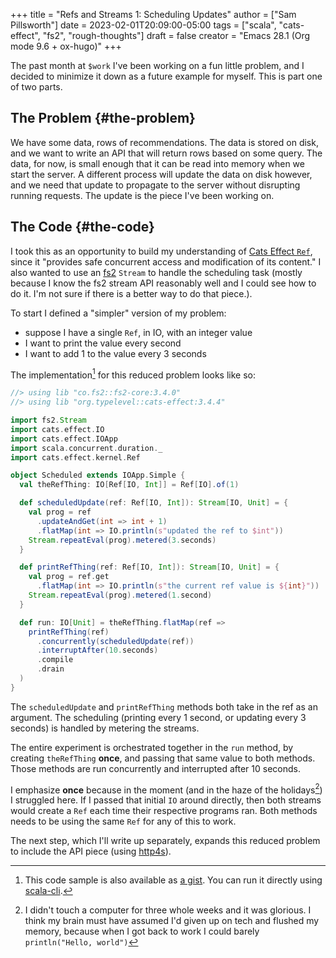 +++
title = "Refs and Streams 1: Scheduling Updates"
author = ["Sam Pillsworth"]
date = 2023-02-01T20:09:00-05:00
tags = ["scala", "cats-effect", "fs2", "rough-thoughts"]
draft = false
creator = "Emacs 28.1 (Org mode 9.6 + ox-hugo)"
+++

The past month at `$work` I've been working on a fun little problem, and I decided to minimize
it down as a future example for myself. This is part one of two parts.


## The Problem {#the-problem}

We have some data, rows of recommendations. The data is stored on disk, and we want to write an API
that will return rows based on some query. The data, for now, is small enough that it can be read
into memory when we start the server. A different process will update the data on disk however, and
we need that update to propagate to the server without disrupting running requests. The update is
the piece I've been working on.


## The Code {#the-code}

I took this as an opportunity to build my understanding of [Cats Effect `Ref`](https://typelevel.org/cats-effect/docs/std/ref), since it "provides
safe concurrent access and modification of its content." I also wanted to use an
[fs2](https://fs2.io/#/) `Stream` to handle the scheduling task (mostly because I know the fs2
stream API reasonably well and I could see how to do it. I'm not sure if there is a better way to do
that piece.).

To start I defined a "simpler" version of my problem:

-   suppose I have a single `Ref`, in IO, with an integer value
-   I want to print the value every second
-   I want to add 1 to the value every 3 seconds

The implementation[^fn:1] for this reduced problem looks like so:

```scala
//> using lib "co.fs2::fs2-core:3.4.0"
//> using lib "org.typelevel::cats-effect:3.4.4"

import fs2.Stream
import cats.effect.IO
import cats.effect.IOApp
import scala.concurrent.duration._
import cats.effect.kernel.Ref

object Scheduled extends IOApp.Simple {
  val theRefThing: IO[Ref[IO, Int]] = Ref[IO].of(1)

  def scheduledUpdate(ref: Ref[IO, Int]): Stream[IO, Unit] = {
    val prog = ref
      .updateAndGet(int => int + 1)
      .flatMap(int => IO.println(s"updated the ref to $int"))
    Stream.repeatEval(prog).metered(3.seconds)
  }

  def printRefThing(ref: Ref[IO, Int]): Stream[IO, Unit] = {
    val prog = ref.get
      .flatMap(int => IO.println(s"the current ref value is ${int}"))
    Stream.repeatEval(prog).metered(1.second)
  }

  def run: IO[Unit] = theRefThing.flatMap(ref =>
    printRefThing(ref)
      .concurrently(scheduledUpdate(ref))
      .interruptAfter(10.seconds)
      .compile
      .drain
  )
}
```

The `scheduledUpdate` and `printRefThing` methods both take in the ref as an argument. The
scheduling (printing every 1 second, or updating every 3 seconds) is handled by metering the
streams.

The entire experiment is orchestrated together in the `run` method, by creating `theRefThing`
**once**, and passing that same value to both methods. Those methods are run concurrently and
interrupted after 10 seconds.

I emphasize **once** because in the moment (and in the haze of the holidays[^fn:2]) I struggled here.
If I passed that initial `IO` around directly, then both streams would create a `Ref` each time
their respective programs ran. Both methods needs to be using the same `Ref` for any of this to
work.

The next step, which I'll write up separately, expands this reduced problem to include the API piece
(using [http4s](https://http4s.org/)).

[^fn:1]: This code sample is also available as [a gist](https://gist.github.com/samspills/b1a3434e1bac21ac9c62004df2f25306). You can run it directly using [scala-cli](https://scala-cli.virtuslab.org/).
[^fn:2]: I didn't touch a computer for three whole weeks and it was glorious. I think my brain must
    have assumed I'd given up on tech and flushed my memory, because when I got back
    to work I could barely `println("Hello, world")`